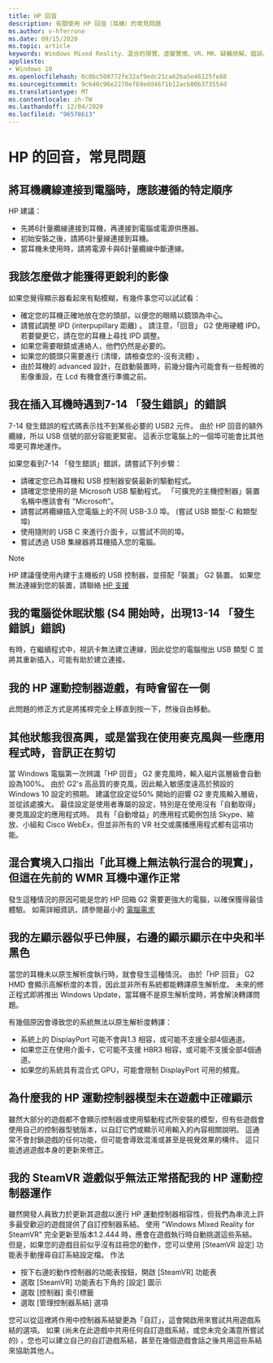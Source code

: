 ```yaml
---
title: HP 回音
description: 有關使用 HP 回音（耳機）的常見問題
ms.author: v-hferrone
ms.date: 09/15/2020
ms.topic: article
keywords: Windows Mixed Reality、混合的現實、虛擬實境、VR、MR、疑難排解、錯誤、協助、支援、效能
appliesto:
- Windows 10
ms.openlocfilehash: 0c0bc508772fe32af9edc21ca62ba5e46125fe88
ms.sourcegitcommit: 9c640c96e2270ef69edd46f1b12acb00b373554d
ms.translationtype: MT
ms.contentlocale: zh-TW
ms.lasthandoff: 12/04/2020
ms.locfileid: "96578613"
---
```

# <a name="hp-reverb-g2-frequently-asked-questions"></a>HP 的回音，常見問題

## <a name="is-there-a-specific-order-i-should-follow-to-connect-my-headset-cables-to-a-pc"></a>將耳機纜線連接到電腦時，應該遵循的特定順序

HP 建議：

- 先將6計量纜線連接到耳機，再連接到電腦或電源供應器。
- 初始安裝之後，請將6計量線連接到耳機。
- 當耳機未使用時，請將電源卡與6計量纜線中斷連線。

## <a name="what-should-i-do-to-get-a-crisper-image"></a>我該怎麼做才能獲得更銳利的影像

如果您覺得顯示器看起來有點模糊，有幾件事您可以試試看：

- 確定您的耳機正確地放在您的頭部，以便您的眼睛以鏡頭為中心。
- 請嘗試調整 IPD (interpupillary 距離) 。 請注意，「回音」 G2 使用硬體 IPD。 若要變更它，請在您的耳機上尋找 IPD 調整。
- 如果您需要眼鏡或連絡人，他們仍然是必要的。
- 如果您的鏡頭只需要進行 (清理，請檢查您的-沒有流體) 。
- 由於耳機的 advanced 設計，在啟動裝置時，前幾分鐘內可能會有一些輕微的影像重設，在 Lcd 有機會進行準備之前。

## <a name="i-am-getting-a-7-14-something-went-wrong-error-when-i-plug-in-my-headset"></a>我在插入耳機時遇到7-14 「發生錯誤」的錯誤

7-14 發生錯誤的程式碼表示找不到某些必要的 USB2 元件。  由於 HP 回音的額外纜線，所以 USB 信號的部分容能更緊密。  這表示您電腦上的一個埠可能會比其他埠更可靠地運作。

如果您看到7-14 「發生錯誤」錯誤，請嘗試下列步驟：

- 請確定您已為耳機和 USB 控制器安裝最新的驅動程式。
- 請確定您使用的是 Microsoft USB 驅動程式。 「可擴充的主機控制器」裝置名稱中應該會有 "Microsoft"。
- 請嘗試將纜線插入您電腦上的不同 USB-3.0 埠。  (嘗試 USB 類型-C 和類型埠) 
- 使用隨附的 USB C 來進行介面卡，以嘗試不同的埠。
- 嘗試透過 USB 集線器將耳機插入您的電腦。

> [!NOTE]
> HP 建議僅使用內建于主機板的 USB 控制器，並搭配「裝置」 G2 裝置。
> 如果您無法連線到您的裝置，請聯絡 [HP 支援](https://support.hp.com/us-en)

## <a name="i-am-getting-a-13-14-something-went-wrong-error-when-my-pc-resumes-from-hibernate-s4"></a>我的電腦從休眠狀態 (S4 開始時，出現13-14 「發生錯誤」錯誤) 

有時，在繼續程式中，視訊卡無法建立連線，因此從您的電腦撥出 USB 類型 C 並將其重新插入，可能有助於建立連接。

## <a name="my-hp-motion-controller-joystick-will-sometimes-stick-to-one-side"></a>我的 HP 運動控制器遊戲，有時會留在一側

此問題的修正方式是將搖桿完全上移直到按一下，然後自由移動。

## <a name="others-state-i-am-very-loud-or-that-my-audio-is-clipping-while-i-am-using-the-microphone-with-some-applications"></a>其他狀態我很高興，或是當我在使用麥克風與一些應用程式時，音訊正在剪切

當 Windows 電腦第一次辨識「HP 回音」 G2 麥克風時，輸入磁片區層級會自動設為100%。 由於 G2's 高品質的麥克風，因此輸入敏感度遠高於預設的 Windows 10 設定的預期。 建議您設定從50% 開始的迴響 G2 麥克風輸入層級，並從該處擴大。 最佳設定是使用者專屬的設定，特別是在使用沒有「自動取得」麥克風設定的應用程式時。 具有「自動增益」的應用程式範例包括 Skype、縮放、小組和 Cisco WebEx，但並非所有的 VR 社交或廣播應用程式都有這項功能。

## <a name="the-mixed-reality-portal-says-cant-run-mixed-reality-on-this-headset-but-this-worked-fine-with-my-previous-wmr-headset"></a>混合實境入口指出「此耳機上無法執行混合的現實」，但這在先前的 WMR 耳機中運作正常

發生這種情況的原因可能是您的 HP 回箱 G2 需要更強大的電腦，以確保獲得最佳體驗。 如需詳細資訊，請參閱最小的 [電腦需求](windows-mixed-reality-minimum-pc-hardware-compatibility-guidelines.md)

## <a name="it-looks-like-my-left-display-is-stretched-and-the-right-display-is-off-centered-and-half-black"></a>我的左顯示器似乎已伸展，右邊的顯示顯示在中央和半黑色

當您的耳機未以原生解析度執行時，就會發生這種情況。 由於「HP 回音」 G2 HMD 會顯示高解析度的本質，因此並非所有系統都能轉譯原生解析度。 未來的修正程式即將推出 Windows Update，當耳機不是原生解析度時，將會解決轉譯問題。

有幾個原因會導致您的系統無法以原生解析度轉譯：

- 系統上的 DisplayPort 可能不會與1.3 相容，或可能不支援全部4個通道。
- 如果您正在使用介面卡，它可能不支援 HBR3 相容，或可能不支援全部4個通道。
- 如果您的系統具有混合式 GPU，可能會限制 DisplayPort 可用的頻寬。

## <a name="why-are-my-hp-motion-controller-models-not-showing-up-correctly-in-a-game"></a>為什麼我的 HP 運動控制器模型未在遊戲中正確顯示

雖然大部分的遊戲都不會顯示控制器或使用驅動程式所安裝的模型，但有些遊戲會使用自己的控制器型號版本，以自訂它們或顯示可用輸入的內容相關說明。 這通常不會封鎖遊戲的任何功能，但可能會導致混淆或甚至是視覺效果的構件。 這只能透過遊戲本身的更新來修正。

## <a name="my-steamvr-games-dont-appear-to-work-correctly-with-my-hp-motion-controllers"></a>我的 SteamVR 遊戲似乎無法正常搭配我的 HP 運動控制器運作

雖然開發人員致力於更新其遊戲以進行 HP 運動控制器相容性，但我們為串流上許多最受歡迎的遊戲提供了自訂控制器系結。 使用 "Windows Mixed Reality for SteamVR" 完全更新至版本1.2.444 時，應會在遊戲執行時自動挑選這些系結。 但是，如果您的遊戲目前似乎沒有註冊您的動作，您可以使用 [SteamVR 設定] 功能表手動搜尋自訂系結設定檔。
作法

- 按下右邊的動作控制器的功能表按鈕，開啟 [SteamVR] 功能表
- 選取 [SteamVR] 功能表右下角的 [設定] 圖示
- 選取 [控制器] 索引標籤
- 選取 [管理控制器系結] 選項

您可以從這裡將作用中控制器系結變更為「自訂」，這會開啟用來嘗試共用遊戲系結的選項。
如果 (尚未在此遊戲中共用任何自訂遊戲系結，或您未完全滿意所嘗試的) ，您也可以建立自己的自訂遊戲系結，甚至在幾個遊戲會話之後共用這些系結來協助其他人。
